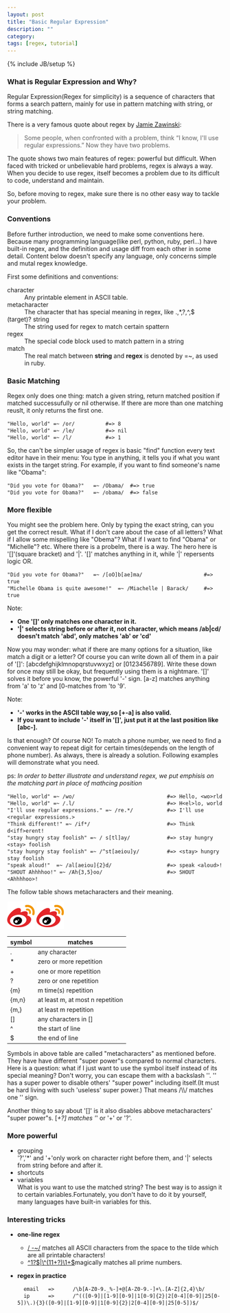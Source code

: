 ```yaml
---
layout: post
title: "Basic Regular Expression"
description: ""
category: 
tags: [regex, tutorial]
---
```

{% include JB/setup %}


### What is Regular Expression and Why? 
Regular Expression(Regex for simplicity) is a sequence of characters that forms a search pattern, mainly for use in pattern matching with string, or string matching.

There is a very famous quote about regex by [Jamie Zawinski](http://www.jwz.org/):
> Some people, when confronted with a problem, 
> think “I know, I'll use regular expressions.”
> Now they have two problems.

The quote shows two main features of regex: powerful but difficult. When faced with tricked or unbelievable hard problems, regex is always a way. When you decide to use regex, itself becomes a problem due to its difficult to code, understand and maintain.

So, before moving to regex, make sure there is no other easy way to tackle your problem. 

### Conventions
Before further introduction, we need to make some conventions here. Because many programming language(like perl, python, ruby, perl...) have built-in regex, and the definition and usage diff from each other in some detail. Content below doesn't specify any language, only concerns simple and mutal regex knowledge.


First some definitions and conventions:
<dl>
<dt>character</dt>
<dd>Any printable element in ASCII table.</dd>

<dt>metacharacter</dt>
<dd>The character that has special meaning in regex, like .,*,?,^,$</dd>

<dt>(target)? string</dt>
<dd>The string used for regex to match certain spattern</dd>

<dt>regex</dt>
<dd>The special code block used to match pattern in a string</dd>

<dt>match</dt>
<dd>The real match between <strong>string</strong> and <strong>regex</strong> is denoted by =~, as used in ruby.</dd>
</dl>


### Basic Matching
Regex only does one thing: match a given string, return matched position if matched successufully or nil otherwise. If there are more than one matching reuslt, it only returns the first one.

	"Hello, world" =~ /or/			#=> 8
	"Hello, world" =~ /le/   		#=> nil
	"Hello, world" =~ /l/			#=> 1

So, the can't be simpler usage of regex is basic "find" function every text editor have in their menu: You type in anything, 
it tells you if what you want exists in the target string. For example, if you want to find someone's name like "Obama":

    "Did you vote for Obama?"   =~ /Obama/  #=> true
    "Did you vote for Obama?"   =~ /obama/  #=> false

### More flexible
You might see the problem here. Only by typing the exact string, can you get the correct result. What if I don't care about the case of 
all letters? What if I allow some mispelling like "Obema"? What if I want to find "Obama" or "Michelle"? etc.
Where there is a probelm, there is a way. The hero here is '[]'(square bracket) and '|'. '[]' matches anything in it, while '|' repersents logic
OR.

    "Did you vote for Obama?"   =~ /[oO]b[ae]ma/                    #=> true
    "Michelle Obama is quite awesome!"  =~ /Miachelle | Barack/     #=> true

Note:  

* __One '[]' only matches one character in it.__
* __'|' selects string before or after it, not character, which means /ab|cd/ doesn't match 'abd', only matches 'ab' or 'cd'__


Now you may wonder: what if there are many options for a situation, like match a digit or a letter? Of course you can write down 
all of them in a pair of '[]': [abcdefghijklmnopqrstuvwxyz] or [0123456789]. Write these down for once may still be okay, but frequently using them 
is a nightmare. '[]' solves it before you know, the powerful '-' sign. [a-z] matches anything from 'a' to 'z' and [0-matches from 'to '9'.

Note:  

* __'-' works in the ASCII table way,so [+-a] is also valid.__
* __If you want to include '-' itself in '[]', just put it at the last position like [abc-].__ 

Is that enough? Of course NO! To match a phone number, we need to find a convenient way to repeat digit for certain times(depends on the length of phone number).
As always, there is already a solution. Following examples will demonstrate what you need.

ps: _In order to better illustrate and understand regex, we put emphisis on the matching part in place of mathcing position_  

	"Hello, world" =~ /wo/								#=> Hello, <wo>rld
	"Hello, world" =~ /.l/								#=> H<el>lo, world
	"I'll use regular expressions." =~ /re.*/			#=> I'll use <regular expressions.>
	"Think different!" =~ /if*/							#=> Think d<iff>erent!
	"stay hungry stay foolish" =~ / s[tl]ay/			#=> stay hungry <stay> foolish 
	"stay hungry stay foolish" =~ /^st[aeiou]y/			#=> <stay> hungry stay foolish
	"speak aloud!"  =~ /al[aeiou]{2}d/                  #=> speak <aloud>!
	"SHOUT Ahhhhoo!" =~ /Ah{3,5}oo/                     #=> SHOUT <Ahhhhoo>!
	

The follow table shows metacharacters and their meaning.

![regex](../images/weibo.png)
![regex](https://github.com/JackwuCode/jackwucode.github.com/raw/master/images/weibo.png)


| symbol	| matches  |
|-----------|----------------------------------|
| .	| any character|
| *	| zero or more repetition  | 
| + | one or more repetition   | 
| ?	| zero or one repetition   |
| {m}   | m time(s) repetition |
| {m,n}	| at least m, at most n repetition |
| {m,}  | at least m repetition|
| []	| any characters in [] |
| ^ | the start of line|
| $ | the end of line  |

Symbols in above table are called "metacharacters"  as mentioned before. They have have different
"super power"s compared to normal characters. Here is a question: what if I just want to use the symbol itself
instead of its special meaning? Don't worry, you can escape them with a backslash '\'. '\' has a super power to 
disable others' "super power" including itself.(It must be hard living with such 'useless' super power.)
That means /\\\\/ matches one '\' sign.

Another thing to say about '[]' is it also disables abbove metacharacters' "super power"s. 
[*+?] matches '*' or '+' or '?'. 
 

###  More powerful
* grouping  
    '?','*' and '+'only work on character right before them, and '|' selects from string before and after it.
* shortcuts
* variables  
	What is you want to use the matched string? The best way is to assign it to certain variables.Fortunately, you don't have to do it by yourself, many languages have built-in variables for this.  
	

### Interesting tricks
* __one-line regex__
	- [/ -~/](http://www.catonmat.net/blog/my-favorite-regex/)  matches all ASCII characters from the space to the tilde which are all printable characters!
	- [\^1?$|\^(11+?)\1+$](http://coolshell.cn/articles/2704.html)magically matches all prime numbers.
* __regex in practice__
  
		email   =>		/\b[A-Z0-9._%-]+@[A-Z0-9.-]+\.[A-Z]{2,4}\b/
		ip		=>		/^(([0-9]|[1-9][0-9]|1[0-9]{2}|2[0-4][0-9]|25[0-5])\.){3}([0-9]|[1-9][0-9]|1[0-9]{2}|2[0-4][0-9]|25[0-5])$/
